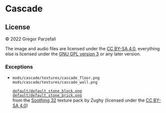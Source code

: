# Cascade

## License

© 2022 Gregor Parzefall

The image and audio files are licensed under the [CC BY-SA 4.0](https://creativecommons.org/licenses/by-sa/4.0/), everything else is licensed under the [GNU GPL version 3](https://www.gnu.org/licenses/gpl-3.0.html) or any later version.

### Exceptions

-   `mods/cascade/textures/cascade_floor.png`  
    `mods/cascade/textures/cascade_wall.png`

    [`default/default_stone_block.png`](https://gitlab.com/zughy-friends-minetest/soothing-32/-/blob/3d27660b6b5d5b87fc68b0cc523048b1ef00e733/default/default_stone_block.png)  
    [`default/default_stone_brick.png`](https://gitlab.com/zughy-friends-minetest/soothing-32/-/blob/3d27660b6b5d5b87fc68b0cc523048b1ef00e733/default/default_stone_brick.png)  
    from the [Soothing 32](https://gitlab.com/zughy-friends-minetest/soothing-32/) texture pack by Zughy (licensed under the [CC BY-SA 4.0](https://creativecommons.org/licenses/by-sa/4.0/))
